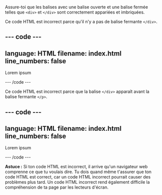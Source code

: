 Assure-toi que les balises avec une balise ouverte et une balise fermée telles que `<div>` et `</div>` sont correctement appariées et imbriquées.

Ce code HTML est incorrect parce qu'il n'y a pas de balise fermante `</div>`.

## --- code ---

language: HTML
filename: index.html
line_numbers: false
--------------------------------------------------------

<section>
<div><p>Lorem ipsum</p>
</section>
--- /code ---

Ce code HTML est incorrect parce que la balise `</div>` apparaît avant la balise fermante `</p>`.

## --- code ---

language: HTML
filename: index.html
line_numbers: false
--------------------------------------------------------

<div><p>Lorem ipsum</p></div>

\--- /code ---

**Astuce :** Si ton code HTML est incorrect, il arrive qu'un navigateur web comprenne ce que tu voulais dire. Tu dois quand même t'assurer que ton code HTML est correct, car un code HTML incorrect pourrait causer des problèmes plus tard. Un code HTML incorrect rend également difficile la compréhension de ta page par les lecteurs d'écran.
